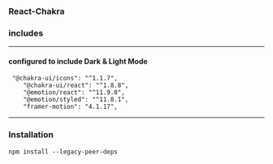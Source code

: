 ### React-Chakra

### includes

---

#### configured to include Dark & Light Mode

```
 "@chakra-ui/icons": "^1.1.7",
    "@chakra-ui/react": "^1.8.8",
    "@emotion/react": "^11.9.0",
    "@emotion/styled": "^11.8.1",
    "framer-motion": "4.1.17",
```

---

### Installation

```
npm install --legacy-peer-deps
```

